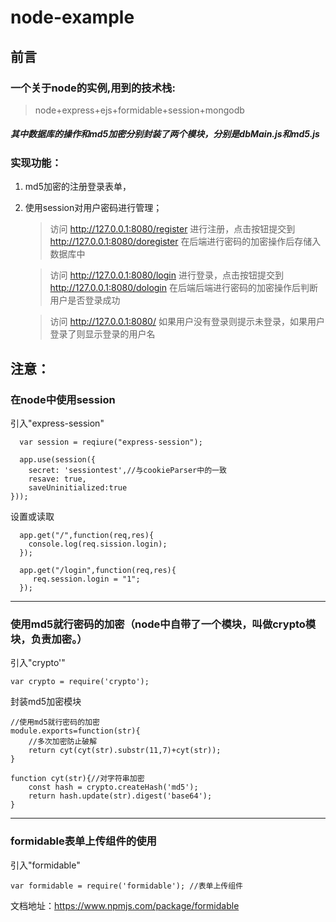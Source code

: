 # node-example

## 前言 

### 一个关于node的实例,用到的技术栈:
> node+express+ejs+formidable+session+mongodb

##### 其中数据库的操作和md5加密分别封装了两个模块，分别是dbMain.js和md5.js

### 实现功能：
1. md5加密的注册登录表单，
2. 使用session对用户密码进行管理；
    > 访问
    http://127.0.0.1:8080/register 
    进行注册，点击按钮提交到 
    http://127.0.0.1:8080/doregister
    在后端进行密码的加密操作后存储入数据库中
    
    > 访问
    http://127.0.0.1:8080/login 
    进行登录，点击按钮提交到 
    http://127.0.0.1:8080/dologin
    在后端后端进行密码的加密操作后判断用户是否登录成功

    > 访问
    http://127.0.0.1:8080/
    如果用户没有登录则提示未登录，如果用户登录了则显示登录的用户名

## 注意：
### 在node中使用session
引入"express-session"
```
  var session = reqiure("express-session");
```
```
  app.use(session({
    secret: 'sessiontest',//与cookieParser中的一致
    resave: true,
    saveUninitialized:true
}));
```
设置或读取
```
  app.get("/",function(req,res){
    console.log(req.sission.login);
  });

  app.get("/login",function(req,res){
     req.session.login = "1";
  });

```

---
### 使用md5就行密码的加密（node中自带了一个模块，叫做crypto模块，负责加密。）
引入"crypto'"
```
var crypto = require('crypto');
```
封装md5加密模块
```
//使用md5就行密码的加密
module.exports=function(str){
    //多次加密防止破解
    return cyt(cyt(str).substr(11,7)+cyt(str));
}

function cyt(str){//对字符串加密
    const hash = crypto.createHash('md5');
    return hash.update(str).digest('base64');
}
```

---
### formidable表单上传组件的使用
引入"formidable"
```
var formidable = require('formidable'); //表单上传组件
```
文档地址：https://www.npmjs.com/package/formidable